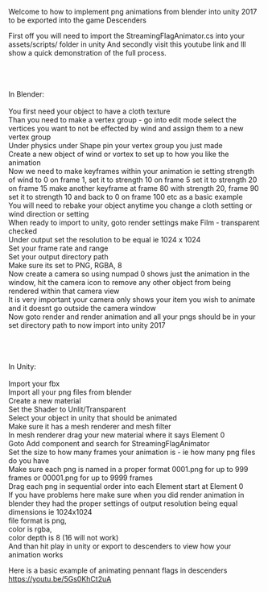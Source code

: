 Welcome to how to implement png animations from blender into unity 2017 to be exported into the game Descenders

First off you will need to import the StreamingFlagAnimator.cs into your assets/scripts/ folder in unity
And secondly visit this youtube link and Ill show a quick demonstration of the full process.<br><br><br><br>

In Blender:<br><br>
You first need your object to have a cloth texture<br>
Than you need to make a vertex group - go into edit mode select the vertices you want to not be effected by wind and assign them to a new vertex group<br>
Under physics under Shape pin your vertex group you just made<br>
Create a new object of wind or vortex to set up to how you like the animation<br>
Now we need to make keyframes within your animation ie setting strength of wind to 0 on frame 1, set it to strength 10 on frame 5 set it to strength 20 on frame 15 make another keyframe at frame 80 with strength 20, frame 90 set it to strength 10 and back to 0 on frame 100 etc as a basic example<br>
You will need to rebake your object anytime you change a cloth setting or wind direction or setting<br>
When ready to import to unity, goto render settings make Film - transparent checked<br>
Under output set the resolution to be equal ie 1024 x 1024<br>
Set your frame rate and range<br>
Set your output directory path<br>
Make sure its set to PNG, RGBA, 8<br>
Now create a camera so using numpad 0 shows just the animation in the window, hit the camera icon to remove any other object from being rendered within that camera view<br>
It is very important your camera only shows your item you wish to animate and it doesnt go outside the camera window<br>
Now goto render and render animation and all your pngs should be in your set directory path to now import into unity 2017<br><br><br><br>



In Unity:<br><br>
Import your fbx<br>
Import all your png files from blender<br>
Create a new material<br>
  Set the Shader to Unlit/Transparent<br>
  Select your object in unity that should be animated<br>
  Make sure it has a mesh renderer and mesh filter<br>
    In mesh renderer drag your new material where it says Element 0<br>
  Goto Add component and search for StreamingFlagAnimator<br>
    Set the size to how many frames your animation is - ie how many png files do you have<br>
    Make sure each png is named in a proper format 0001.png for up to 999 frames or 00001.png for up to 9999 frames<br>
    Drag each png in sequential order into each Element start at Element 0<br>
    If you have problems here make sure when you did render animation in blender they had the proper settings of output resolution being equal dimensions ie 1024x1024<br>
      file format is png,<br> color is rgba,<br> color depth is 8 (16 will not work)<br>
    And than hit play in unity or export to descenders to view how your animation works<br>

    
Here is a basic example of animating pennant flags in descenders   https://youtu.be/5Gs0KhCt2uA
